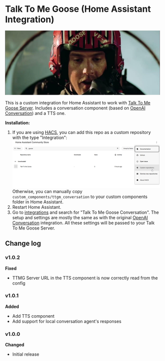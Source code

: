 # Talk To Me Goose (Home Assistant Integration)
![Logo](assets/logo.jpg)

This is a custom integration for Home Assistant to work with [Talk To Me Goose Server](https://github.com/eslavnov/ttmg_server). 
Includes a conversation component (based on [OpenAI Conversation](https://www.home-assistant.io/integrations/openai_conversation/)) and a TTS one.

**Installation:**
1. If you are using [HACS](https://www.hacs.xyz/), you can add this repo as a custom repository with the type "Integration":
   ![hacs](assets/hacs.png)
   Otherwise, you can manually copy `custom_components/ttgm_conversation` to your custom components folder in Home Assistant.
2. Restart Home Assistant.
3. Go to [integrations](https://my.home-assistant.io/redirect/integrations/) and search for "Talk To Me Goose Conversation". The setup and settings are mostly the same as with the original [OpenAI Conversation](https://www.home-assistant.io/integrations/openai_conversation/) integration. All these settings will be passed to your Talk To Me Goose Server.

## Change log

### v1.0.2
**Fixed**
- TTMG Server URL in the TTS component is now correctly read from the config

### v1.0.1
**Added**
- Add TTS component
- Add support for local conversation agent's responses

### v1.0.0
**Changed**
- Initial release
